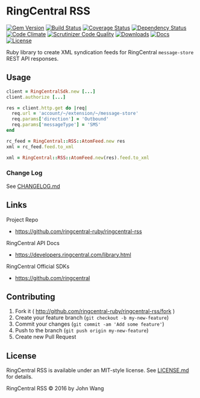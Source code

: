 RingCentral RSS
===============

[![Gem Version][gem-version-svg]][gem-version-link]
[![Build Status][build-status-svg]][build-status-link]
[![Coverage Status][coverage-status-svg]][coverage-status-link]
[![Dependency Status][dependency-status-svg]][dependency-status-link]
[![Code Climate][codeclimate-status-svg]][codeclimate-status-link]
[![Scrutinizer Code Quality][scrutinizer-status-svg]][scrutinizer-status-link]
[![Downloads][downloads-svg]][downloads-link]
[![Docs][docs-rubydoc-svg]][docs-rubydoc-link]
[![License][license-svg]][license-link]

Ruby library to create XML syndication feeds for RingCentral `message-store` REST API responses.

## Usage

```ruby
client = RingCentralSdk.new [...]
client.authorize [...]

res = client.http.get do |req|
  req.url = 'account/~/extension/~/message-store'
  req.params['direction'] = 'Outbound'
  req.params['messageType'] = 'SMS'
end

rc_feed = RingCentral::RSS::AtomFeed.new res
xml = rc_feed.feed.to_xml

xml = RingCentral::RSS::AtomFeed.new(res).feed.to_xml
```

### Change Log

See [CHANGELOG.md](CHANGELOG.md)

## Links

Project Repo

* https://github.com/ringcentral-ruby/ringcentral-rss

RingCentral API Docs

* https://developers.ringcentral.com/library.html

RingCentral Official SDKs

* https://github.com/ringcentral

## Contributing

1. Fork it ( http://github.com/ringcentral-ruby/ringcentral-rss/fork )
2. Create your feature branch (`git checkout -b my-new-feature`)
3. Commit your changes (`git commit -am 'Add some feature'`)
4. Push to the branch (`git push origin my-new-feature`)
5. Create new Pull Request

## License

RingCentral RSS is available under an MIT-style license. See [LICENSE.md](LICENSE.md) for details.

RingCentral RSS &copy; 2016 by John Wang

 [gem-version-svg]: https://badge.fury.io/rb/ringcentral-rss.svg
 [gem-version-link]: http://badge.fury.io/rb/ringcentral-rss
 [downloads-svg]: http://ruby-gem-downloads-badge.herokuapp.com/ringcentral-rss
 [downloads-link]: https://rubygems.org/gems/ringcentral-rss
 [build-status-svg]: https://api.travis-ci.org/ringcentral-ruby/ringcentral-rss-ruby.svg?branch=master
 [build-status-link]: https://travis-ci.org/ringcentral-ruby/ringcentral-rss-ruby
 [coverage-status-svg]: https://coveralls.io/repos/ringcentral-ruby/ringcentral-rss-ruby/badge.svg?branch=master
 [coverage-status-link]: https://coveralls.io/r/ringcentral-ruby/ringcentral-rss-ruby?branch=master
 [dependency-status-svg]: https://gemnasium.com/ringcentral-ruby/ringcentral-rss-ruby.svg
 [dependency-status-link]: https://gemnasium.com/ringcentral-ruby/ringcentral-rss-ruby
 [codeclimate-status-svg]: https://codeclimate.com/github/ringcentral-ruby/ringcentral-rss-ruby/badges/gpa.svg
 [codeclimate-status-link]: https://codeclimate.com/github/ringcentral-ruby/ringcentral-rss-ruby
 [scrutinizer-status-svg]: https://scrutinizer-ci.com/g/ringcentral-ruby/ringcentral-rss-ruby/badges/quality-score.png?b=master
 [scrutinizer-status-link]: https://scrutinizer-ci.com/g/ringcentral-ruby/ringcentral-rss-ruby/?branch=master
 [docs-rubydoc-svg]: https://img.shields.io/badge/docs-rubydoc-blue.svg
 [docs-rubydoc-link]: http://www.rubydoc.info/gems/ringcentral-rss/
 [license-svg]: https://img.shields.io/badge/license-MIT-blue.svg
 [license-link]: https://github.com/ringcentral-ruby/ringcentral-rss-ruby/blob/master/LICENSE.md
